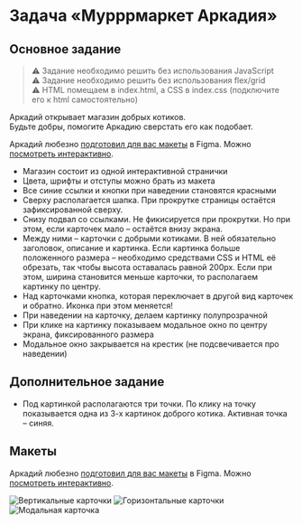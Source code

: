 # Задача «Мурррмаркет Аркадия»

## Основное задание

> :warning: Задание необходимо решить без использования JavaScript  
> :warning: Задание необходимо решить без использования flex/grid  
> :warning: HTML помещаем в index.html, а CSS в index.css (подключите его к html самостоятельно)  

Аркадий открывает магазин добрых котиков.  
Будьте добры, помогите Аркадию сверстать его как подобает.

Аркадий любезно [подготовил для вас макеты](https://www.figma.com/file/08JgOURBMHmT9DsnuJH1h1/%D0%9C%D1%83%D1%80%D1%80%D1%80%D0%BC%D0%B0%D1%80%D0%BA%D0%B5%D1%82?node-id=5%3A242) в Figma. Можно [посмотреть интерактивно](https://www.figma.com/proto/08JgOURBMHmT9DsnuJH1h1/%D0%9C%D1%83%D1%80%D1%80%D1%80%D0%BC%D0%B0%D1%80%D0%BA%D0%B5%D1%82?scaling=min-zoom&node-id=2%3A6).

- Магазин состоит из одной интерактивной странички
- Цвета, шрифты и отступы можно брать из макета
- Все синие ссылки и кнопки при наведении становятся красными
- Сверху располагается шапка. При прокрутке страницы остаётся зафиксированной сверху.
- Снизу подвал со ссылками. Не фикисируется при прокрутки. Но при этом, если карточек мало – остаётся внизу экрана.
- Между ними – карточки с добрыми котиками. В ней обязательно заголовок, описание и картинка. Если картинка больше положенного размера – необходимо средствами CSS и HTML её обрезать, так чтобы высота оставалась равной 200px. Если при этом, ширина становится меньше карточки, то располагаем картинку по центру.
- Над карточками кнопка, которая переключает в другой вид карточек и обратно. Иконка при этом меняется!
- При наведении на карточку, делаем картинку полупрозрачной
- При клике на картинку показываем модальное окно по центру экрана, фиксированного размера
- Модальное окно закрывается на крестик (не подсвечивается про наведении)

## Дополнительное задание

- Под картинкой располагаются три точки. По клику на точку показывается одна из 3-х картинок доброго котика. Активная точка – синяя.

## Макеты

Аркадий любезно [подготовил для вас макеты](https://www.figma.com/file/08JgOURBMHmT9DsnuJH1h1/%D0%9C%D1%83%D1%80%D1%80%D1%80%D0%BC%D0%B0%D1%80%D0%BA%D0%B5%D1%82?node-id=5%3A242) в Figma. Можно [посмотреть интерактивно](https://www.figma.com/proto/08JgOURBMHmT9DsnuJH1h1/%D0%9C%D1%83%D1%80%D1%80%D1%80%D0%BC%D0%B0%D1%80%D0%BA%D0%B5%D1%82?scaling=min-zoom&node-id=2%3A6).

![Вертикальные карточки](https://user-images.githubusercontent.com/14963964/69474182-a24c5100-0ddf-11ea-9535-40ec6a23259f.png)
![Горизонтальные карточки](https://user-images.githubusercontent.com/14963964/69474184-a24c5100-0ddf-11ea-92dc-2e71249dd3b1.png)
![Модальная карточка](https://user-images.githubusercontent.com/14963964/69474185-a24c5100-0ddf-11ea-8ec3-8deeb477c0b9.png)
